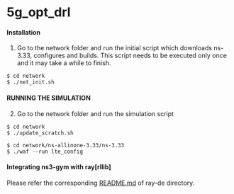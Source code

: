 # 5g_opt_drl

#### Installation
1. Go to the network folder and run the initial script which downloads ns-3.33, configures and builds. This script needs to be executed only once and it may take a while to finish.
```
$ cd network
$ ./net_init.sh
```
#### RUNNING THE SIMULATION
2. Go to the network folder and run the simulation script
```
$ cd network
$ ./update_scratch.sh
```
```
$ cd network/ns-allinone-3.33/ns-3.33
$ ./waf --run lte_config    
```

#### Integrating ns3-gym with ray\[rllib\]
Please refer the corresponding [README.md](ray-de/) of ray-de directory.